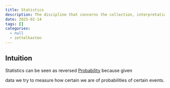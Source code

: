 ```yaml
---
title: Statistics
description: The discipline that concerns the collection, interpretation and presentation
date: 2025-02-14
tags: []
categories:
  - null
  - zettelkasten
---
```


## Intuition

Statistics can be seen as reversed [Probability](Probability.md) because given

data we try to measure how certain we are of probabilities of certain events.

